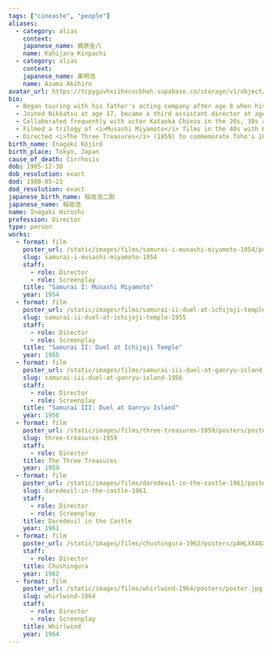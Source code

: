 ```yaml
---
tags: ["cineaste", "people"]
aliases:
  - category: alias
    context:
    japanese_name: 梶原金八
    name: Kahijara Kinpachi
  - category: alias
    context:
    japanese_name: 東明浩
    name: Azuma Akihiro
avatar_url: https://tcpyguvhxiihxcocbhoh.supabase.co/storage/v1/object/public/godzilla-cineaste-public/content/people/inagaki-hiroshi/inagaki-hiroshi.jpg
bio:
  - Began touring with his father's acting company after age 8 when his mother died.
  - Joined Nikkatsu at age 17, became a third assistant director at age 21.
  - Collaborated frequently with actor Kataoka Chiezo in the 20s, 30s and 40s. He also directed several features for Kataoka's production company during the same time.
  - Filmed a trilogy of <i>Musashi Miyamoto</i> films in the 40s with Kataoka. The films are considered lost now, and have since been superseded by Inagaki's second trilogy on the same subject starring Mifune Toshirô.
  - Directed <i>The Three Treasures</i> (1959) to commemorate Toho's 1000th feature film.
birth_name: Inagaki Kôjirô
birth_place: Tokyo, Japan
cause_of_death: Cirrhosis
dob: 1905-12-30
dob_resolution: exact
dod: 1980-05-21
dod_resolution: exact
japanese_birth_name: 稲垣浩二郎
japanese_name: 稲垣浩
name: Inagaki Hiroshi
profession: Director
type: person
works:
  - format: film
    poster_url: /static/images/films/samurai-i-musashi-miyamoto-1954/posters/poster.jpg
    slug: samurai-i-musashi-miyamoto-1954
    staff:
      - role: Director
      - role: Screenplay
    title: "Samurai I: Musashi Miyamoto"
    year: 1954
  - format: film
    poster_url: /static/images/films/samurai-ii-duel-at-ichijoji-temple-1955/posters/poster.jpg
    slug: samurai-ii-duel-at-ichijoji-temple-1955
    staff:
      - role: Director
      - role: Screenplay
    title: "Samurai II: Duel at Ichijoji Temple"
    year: 1955
  - format: film
    poster_url: /static/images/films/samurai-iii-duel-at-ganryu-island-1956/posters/poster.jpg
    slug: samurai-iii-duel-at-ganryu-island-1956
    staff:
      - role: Director
      - role: Screenplay
    title: "Samurai III: Duel at Ganryu Island"
    year: 1956
  - format: film
    poster_url: /static/images/films/three-treasures-1959/posters/poster.jpg
    slug: three-treasures-1959
    staff:
      - role: Director
    title: The Three Treasures
    year: 1959
  - format: film
    poster_url: /static/images/films/daredevil-in-the-castle-1961/posters/poster.jpg
    slug: daredevil-in-the-castle-1961
    staff:
      - role: Director
      - role: Screenplay
    title: Daredevil in the Castle
    year: 1961
  - format: film
    poster_url: /static/images/films/chushingura-1962/posters/pAHLXX48Xh4Q0T0WYKd4olNq1Ou.webp
    staff:
      - role: Director
    title: Chushingura
    year: 1962
  - format: film
    poster_url: /static/images/films/whirlwind-1964/posters/poster.jpg
    slug: whirlwind-1964
    staff:
      - role: Director
      - role: Screenplay
    title: Whirlwind
    year: 1964
---
```

